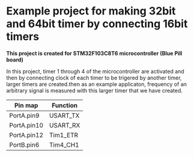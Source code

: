 <h1> Example project for making 32bit and 64bit timer by connecting 16bit timers </h1>
<b> This project is created for STM32F103C8T6 microcontroller (Blue Pill board) </b>

In this project, timer 1 through 4 of the microcontroller are activated and then by connecting clock of each timer to be trigered by another timer, larger timers are created.then as an example applicaton, frequency of an arbitrary signal is measured with this larger timer that we have created.

| Pin map     | Function    |
| ----------- | ----------- |
| PortA.pin9   | USART_TX    |
| PortA.pin10  | USART_RX    |
| PortA.pin12  | Tim1_ETR    |
| PortB.pin6   | Tim4_CH1    |




